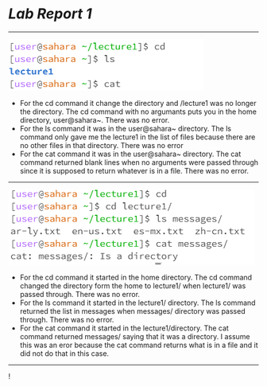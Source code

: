 # ***Lab Report 1***
***
![Image](./noargs.PNG)
* For the cd command it change the directory and /lecture1 was no longer the directory. The cd command with no argumants puts you in the home directory, user@sahara~. There was no error.
* For the ls command it was in the user@sahara~ directory. The ls command only gave me the lecture1 in the list of files because there are no other files in that directory. There was no error
* For the cat command it was in the user@sahara~ directory. The cat command returned blank lines when no arguments were passed through since it is supposed to return whatever is in a file. There was no error.
***
![Image](./directory.PNG)
* For the cd command it started in the home directory. The cd command changed the directory form the home to lecture1/ when lecture1/ was passed through. There was no error.
* For the ls command it started in the lecture1/ directory. The ls command returned the list in messages when messages/ directory was passed through. There was no error.
* For the cat command it started in the lecture1/directory. The cat command returned messages/ saying that it was a directory. I assume this was an eror because the cat command returns what is in a file and it did not do that in this case.
***
!

